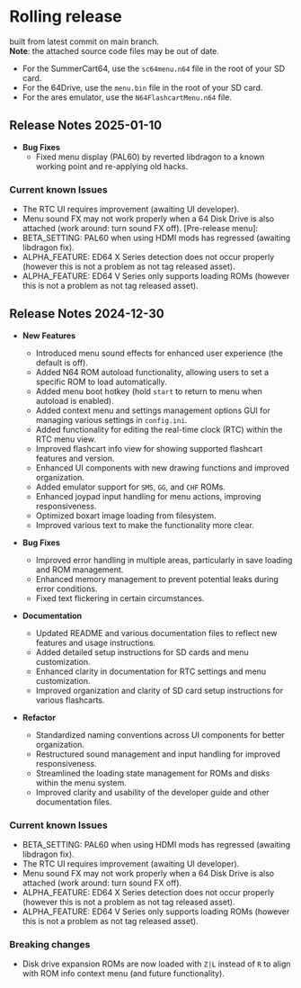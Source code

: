 # Rolling release
built from latest commit on main branch.  
**Note**: the attached source code files may be out of date.

- For the SummerCart64, use the `sc64menu.n64` file in the root of your SD card.
- For the 64Drive, use the `menu.bin` file in the root of your SD card.
- For the ares emulator, use the `N64FlashcartMenu.n64` file.

## Release Notes 2025-01-10

- **Bug Fixes**
	- Fixed menu display (PAL60) by reverted libdragon to a known working point and re-applying old hacks.

### Current known Issues
* The RTC UI requires improvement (awaiting UI developer).
* Menu sound FX may not work properly when a 64 Disk Drive is also attached (work around: turn sound FX off).
[Pre-release menu]:
* BETA_SETTING: PAL60 when using HDMI mods has regressed (awaiting libdragon fix).
* ALPHA_FEATURE: ED64 X Series detection does not occur properly (however this is not a problem as not tag released asset).
* ALPHA_FEATURE: ED64 V Series only supports loading ROMs (however this is not a problem as not tag released asset).


## Release Notes 2024-12-30

- **New Features**
	- Introduced menu sound effects for enhanced user experience (the default is off).
	- Added N64 ROM autoload functionality, allowing users to set a specific ROM to load automatically.
	- Added menu boot hotkey (hold `start` to return to menu when autoload is enabled).
	- Added context menu and settings management options GUI for managing various settings in `config.ini`.
	- Added functionality for editing the real-time clock (RTC) within the RTC menu view.
	- Improved flashcart info view for showing supported flashcart features and version.
	- Enhanced UI components with new drawing functions and improved organization.
	- Added emulator support for `SMS`, `GG`, and `CHF` ROMs.
	- Enhanced joypad input handling for menu actions, improving responsiveness.
	- Optimized boxart image loading from filesystem.
	- Improved various text to make the functionality more clear.

- **Bug Fixes**
	- Improved error handling in multiple areas, particularly in save loading and ROM management.
	- Enhanced memory management to prevent potential leaks during error conditions.
	- Fixed text flickering in certain circumstances.

- **Documentation**
	- Updated README and various documentation files to reflect new features and usage instructions.
	- Added detailed setup instructions for SD cards and menu customization.
	- Enhanced clarity in documentation for RTC settings and menu customization.
	- Improved organization and clarity of SD card setup instructions for various flashcarts.

- **Refactor**
	- Standardized naming conventions across UI components for better organization.
	- Restructured sound management and input handling for improved responsiveness.
	- Streamlined the loading state management for ROMs and disks within the menu system.
	- Improved clarity and usability of the developer guide and other documentation files.

### Current known Issues
* BETA_SETTING: PAL60 when using HDMI mods has regressed (awaiting libdragon fix).
* The RTC UI requires improvement (awaiting UI developer).
* Menu sound FX may not work properly when a 64 Disk Drive is also attached (work around: turn sound FX off).
* ALPHA_FEATURE: ED64 X Series detection does not occur properly (however this is not a problem as not tag released asset).
* ALPHA_FEATURE: ED64 V Series only supports loading ROMs (however this is not a problem as not tag released asset).

### Breaking changes
* Disk drive expansion ROMs are now loaded with `Z|L` instead of `R` to align with ROM info context menu (and future functionality).
